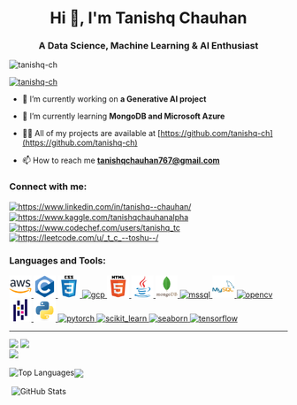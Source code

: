 <h1 align="center">Hi 👋, I'm Tanishq Chauhan</h1>
<h3 align="center">A Data Science, Machine Learning & AI Enthusiast</h3>

<p align="left"> <img src="https://komarev.com/ghpvc/?username=tanishq-ch&label=Profile%20views&color=0e75b6&style=flat" alt="tanishq-ch" /> </p>

<p align="left"> <a href="https://github.com/ryo-ma/github-profile-trophy"><img src="https://github-profile-trophy.vercel.app/?username=tanishq-ch&theme=onedark" alt="tanishq-ch" /></a> </p>

- 🔭 I’m currently working on **a Generative AI project**

- 🌱 I’m currently learning **MongoDB and Microsoft Azure**

- 👨‍💻 All of my projects are available at [https://github.com/tanishq-ch](https://github.com/tanishq-ch)

- 📫 How to reach me **tanishqchauhan767@gmail.com**

<h3 align="left">Connect with me:</h3>
<p align="left">
<a href="https://linkedin.com/in/https://www.linkedin.com/in/tanishq--chauhan/" target="blank"><img align="center" src="https://raw.githubusercontent.com/rahuldkjain/github-profile-readme-generator/master/src/images/icons/Social/linked-in-alt.svg" alt="https://www.linkedin.com/in/tanishq--chauhan/" height="30" width="40" /></a>
<a href="https://kaggle.com/https://www.kaggle.com/tanishqchauhanalpha" target="blank"><img align="center" src="https://raw.githubusercontent.com/rahuldkjain/github-profile-readme-generator/master/src/images/icons/Social/kaggle.svg" alt="https://www.kaggle.com/tanishqchauhanalpha" height="30" width="40" /></a>
<a href="https://www.codechef.com/users/https://www.codechef.com/users/tanishq_tc" target="blank"><img align="center" src="https://cdn.codechef.com/images/cc-logo.svg" alt="https://www.codechef.com/users/tanishq_tc" height="30" width="40" /></a>
<a href="https://www.leetcode.com/https://leetcode.com/u/_t_c_--toshu--/" target="blank"><img align="center" src="https://raw.githubusercontent.com/rahuldkjain/github-profile-readme-generator/master/src/images/icons/Social/leet-code.svg" alt="https://leetcode.com/u/_t_c_--toshu--/" height="30" width="40" /></a>
</p>

<h3 align="left">Languages and Tools:</h3>
<p align="left"> <a href="https://aws.amazon.com" target="_blank" rel="noreferrer"> <img src="https://raw.githubusercontent.com/devicons/devicon/master/icons/amazonwebservices/amazonwebservices-original-wordmark.svg" alt="aws" width="40" height="40"/> </a> <a href="https://www.cprogramming.com/" target="_blank" rel="noreferrer"> <img src="https://raw.githubusercontent.com/devicons/devicon/master/icons/c/c-original.svg" alt="c" width="40" height="40"/> </a> <a href="https://www.w3schools.com/css/" target="_blank" rel="noreferrer"> <img src="https://raw.githubusercontent.com/devicons/devicon/master/icons/css3/css3-original-wordmark.svg" alt="css3" width="40" height="40"/> </a> <a href="https://cloud.google.com" target="_blank" rel="noreferrer"> <img src="https://www.vectorlogo.zone/logos/google_cloud/google_cloud-icon.svg" alt="gcp" width="40" height="40"/> </a> <a href="https://www.w3.org/html/" target="_blank" rel="noreferrer"> <img src="https://raw.githubusercontent.com/devicons/devicon/master/icons/html5/html5-original-wordmark.svg" alt="html5" width="40" height="40"/> </a> <a href="https://www.java.com" target="_blank" rel="noreferrer"> <img src="https://raw.githubusercontent.com/devicons/devicon/master/icons/java/java-original.svg" alt="java" width="40" height="40"/> </a> <a href="https://www.mongodb.com/" target="_blank" rel="noreferrer"> <img src="https://raw.githubusercontent.com/devicons/devicon/master/icons/mongodb/mongodb-original-wordmark.svg" alt="mongodb" width="40" height="40"/> </a> <a href="https://www.microsoft.com/en-us/sql-server" target="_blank" rel="noreferrer"> <img src="https://www.svgrepo.com/show/303229/microsoft-sql-server-logo.svg" alt="mssql" width="40" height="40"/> </a> <a href="https://www.mysql.com/" target="_blank" rel="noreferrer"> <img src="https://raw.githubusercontent.com/devicons/devicon/master/icons/mysql/mysql-original-wordmark.svg" alt="mysql" width="40" height="40"/> </a> <a href="https://opencv.org/" target="_blank" rel="noreferrer"> <img src="https://www.vectorlogo.zone/logos/opencv/opencv-icon.svg" alt="opencv" width="40" height="40"/> </a> <a href="https://pandas.pydata.org/" target="_blank" rel="noreferrer"> <img src="https://raw.githubusercontent.com/devicons/devicon/2ae2a900d2f041da66e950e4d48052658d850630/icons/pandas/pandas-original.svg" alt="pandas" width="40" height="40"/> </a> <a href="https://www.python.org" target="_blank" rel="noreferrer"> <img src="https://raw.githubusercontent.com/devicons/devicon/master/icons/python/python-original.svg" alt="python" width="40" height="40"/> </a> <a href="https://pytorch.org/" target="_blank" rel="noreferrer"> <img src="https://www.vectorlogo.zone/logos/pytorch/pytorch-icon.svg" alt="pytorch" width="40" height="40"/> </a> <a href="https://scikit-learn.org/" target="_blank" rel="noreferrer"> <img src="https://upload.wikimedia.org/wikipedia/commons/0/05/Scikit_learn_logo_small.svg" alt="scikit_learn" width="40" height="40"/> </a> <a href="https://seaborn.pydata.org/" target="_blank" rel="noreferrer"> <img src="https://seaborn.pydata.org/_images/logo-mark-lightbg.svg" alt="seaborn" width="40" height="40"/> </a> <a href="https://www.tensorflow.org" target="_blank" rel="noreferrer"> <img src="https://www.vectorlogo.zone/logos/tensorflow/tensorflow-icon.svg" alt="tensorflow" width="40" height="40"/> </a> </p>

<hr>

![](https://github-readme-stats.vercel.app/api/top-langs/?username=tanishq-ch&theme=dark&hide_border=false&include_all_commits=true&count_private=true&layout=compact)
![](https://github-readme-stats.vercel.app/api?username=tanishq-ch&theme=dark&hide_border=false&include_all_commits=true&count_private=true)<br/>
![](https://github-readme-streak-stats.herokuapp.com/?user=tanishq-ch&theme=dark&hide_border=false)<br/>

<p><img align="left" src="https://github-readme-stats.vercel.app/api/top-langs/?username=tanishq-ch&theme=dark&hide_border=false&include_all_commits=true&count_private=true&layout=compact" alt="Top Languages" /></p>
<img align="center" src="https://github-readme-stats.vercel.app/api?username=tanishq-ch&theme=dark&hide_border=false&include_all_commits=true&count_private=true" />

<p>&nbsp;<img align="center" src="https://github-readme-streak-stats.herokuapp.com/?user=tanishq-ch&theme=dark&hide_border=false" alt="GitHub Stats" /></p>
